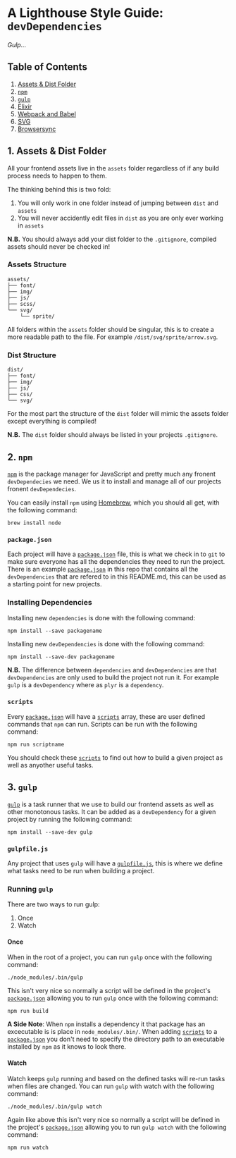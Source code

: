 # A Lighthouse Style Guide: `devDependencies`

*Gulp...*

## Table of Contents

1. [Assets & Dist Folder](#1-assets-and-dist-folder)
2. [`npm`](#2-npm)
3. [`gulp`](#3-gulp)
4. [Elixir](#4-elixir)
5. [Webpack and Babel](5-webpack-and-babel)
6. [SVG](6-svg)
7. [Browsersync](7-browsersync)

## 1. Assets & Dist Folder

All your frontend assets live in the `assets` folder regardless of if any build process needs to happen to them.

The thinking behind this is two fold:

1. You will only work in one folder instead of jumping between `dist` and `assets`
2. You will never accidently edit files in `dist` as you are only ever working in `assets`

**N.B.** You should always add your dist folder to the `.gitignore`, compiled assets should never be checked in!

### Assets Structure

```
assets/
├── font/
├── img/
├── js/
├── scss/
└── svg/
    └── sprite/
```

All folders within the `assets` folder should be singular, this is to create a more readable path to the file. For example `/dist/svg/sprite/arrow.svg`.

### Dist Structure

```
dist/
├── font/
├── img/
├── js/
├── css/
└── svg/
```

For the most part the structure of the `dist` folder will mimic the assets folder except everything is compiled!

**N.B.** The `dist` folder should always be listed in your projects `.gitignore`.

## 2. `npm`

[`npm`](https://www.npmjs.com/) is the package manager for JavaScript and pretty much any fronent `devDependecies` we need. We us it to install and manage all of our projects fronent `devDependecies`.

You can easily install `npm` using [Homebrew](http://brew.sh/), which you should all get, with the following command:

`brew install node`

### `package.json`

Each project will have a [`package.json`](resources/package.json) file, this is what we check in to `git` to make sure everyone has all the dependencies they need to run the project. There is an example [`package.json`](resources/package.json) in this repo that contains all the `devDependencies` that are refered to in this README.md, this can be used as a starting point for new projects.

### Installing Dependencies

Installing new `dependencies` is done with the following command:

`npm install --save packagename`

Installing new `devDependencies` is done with the following command:

`npm install --save-dev packagename`

**N.B.** The difference between `dependencies` and `devDependencies` are that `devDependencies` are only used to build the project not run it. For example `gulp` is a `devDependency` where as `plyr` is a `dependency`.

### `scripts`

Every [`package.json`](resources/package.json) will have a [`scripts`](resources/package.json#L3) array, these are user defined commands that `npm` can run. Scripts can be run with the following command:

`npm run scriptname`

You should check these [`scripts`](resources/package.json#L3) to find out how to build a given project as well as anyother useful tasks.

## 3. `gulp`

[`gulp`](http://gulpjs.com/) is a task runner that we use to build our frontend assets as well as other monotonous tasks. It can be added as a `devDependency` for a given project by running the following command:

`npm install --save-dev gulp`

### `gulpfile.js`

Any project that uses `gulp` will have a [`gulpfile.js`](resources/gulpfile.js), this is where we define what tasks need to be run when building a project.

### Running `gulp`

There are two ways to run gulp:

1. Once
2. Watch

#### Once

When in the root of a project, you can run `gulp` once with the following command:

`./node_modules/.bin/gulp`

This isn't very nice so normally a script will be defined in the project's [`package.json`](resources/package.json) allowing you to run `gulp` once with the following command:

`npm run build`

**A Side Note**: When `npm` installs a dependency it that package has an excecutable is is place in `node_modules/.bin/`. When adding [`scripts`](resources/package.json#L3) to a [`package.json`](resources/package.json) you don't need to specify the directory path to an executable installed by `npm` as it knows to look there.

#### Watch

Watch keeps `gulp` running and based on the defined tasks will re-run tasks when files are changed. You can run `gulp` with watch with the following command:

`./node_modules/.bin/gulp watch`

Again like above this isn't very nice so normally a script will be defined in the project's [`package.json`](resources/package.json) allowing you to run `gulp watch` with the following command:

`npm run watch`
